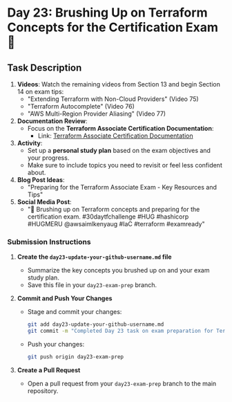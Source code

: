 # Day 23: Brushing Up on Terraform Concepts for the Certification Exam 🎯

## Task Description

1. **Videos**: Watch the remaining videos from Section 13 and begin Section 14 on exam tips:
   - "Extending Terraform with Non-Cloud Providers" (Video 75)
   - "Terraform Autocomplete" (Video 76)
   - "AWS Multi-Region Provider Aliasing" (Video 77)
2. **Documentation Review**: 
   - Focus on the **Terraform Associate Certification Documentation**: 
     - Link: [Terraform Associate Certification Documentation](https://developer.hashicorp.com/terraform/tutorials/certification-003/associate-study-003)
3. **Activity**: 
   - Set up a **personal study plan** based on the exam objectives and your progress.
   - Make sure to include topics you need to revisit or feel less confident about.
4. **Blog Post Ideas**: 
   - "Preparing for the Terraform Associate Exam - Key Resources and Tips"
5. **Social Media Post**: 
   - "🎯 Brushing up on Terraform concepts and preparing for the certification exam. #30daytfchallenge #HUG #hashicorp #HUGMERU @awsaimlkenyaug #IaC #terraform #examready"

### Submission Instructions

1. **Create the `day23-update-your-github-username.md` file**
   - Summarize the key concepts you brushed up on and your exam study plan.
   - Save this file in your `day23-exam-prep` branch.

2. **Commit and Push Your Changes**
   - Stage and commit your changes:
     ```bash
     git add day23-update-your-github-username.md
     git commit -m "Completed Day 23 task on exam preparation for Terraform"
     ```
   - Push your changes:
     ```bash
     git push origin day23-exam-prep
     ```

3. **Create a Pull Request**
   - Open a pull request from your `day23-exam-prep` branch to the main repository.




